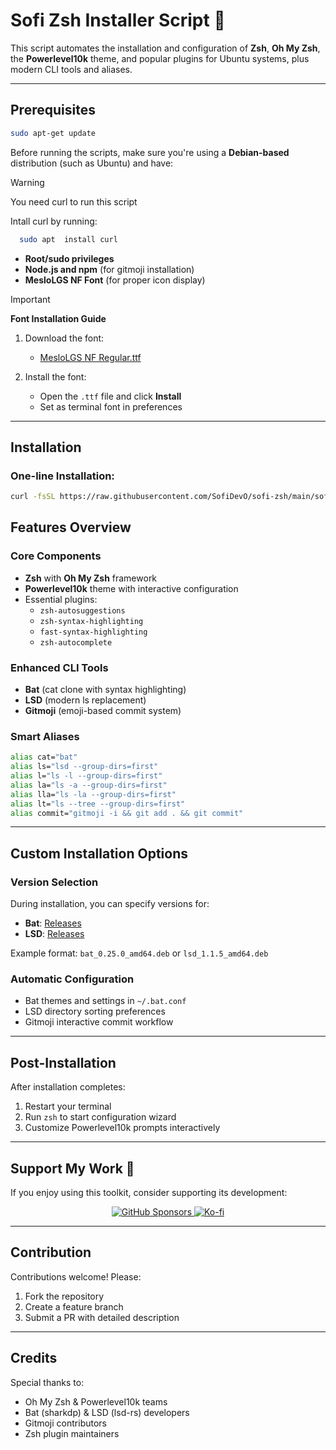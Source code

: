 # Sofi Zsh Installer Script 🦝

This script automates the installation and configuration of **Zsh**, **Oh My Zsh**, the **Powerlevel10k** theme, and popular plugins for Ubuntu systems, plus modern CLI tools and aliases.

---

## Prerequisites

```bash
sudo apt-get update
```

Before running the scripts, make sure you're using a **Debian-based** distribution (such as Ubuntu) and have:

> [!WARNING]
> You need curl to run this script

Intall curl by running:

```bash
  sudo apt  install curl
```


- **Root/sudo privileges**
- **Node.js and npm** (for gitmoji installation)
- **MesloLGS NF Font** (for proper icon display)

> [!IMPORTANT]
> **Font Installation Guide**

1. Download the font:
   - [MesloLGS NF Regular.ttf](https://github.com/romkatv/powerlevel10k-media/raw/master/MesloLGS%20NF%20Regular.ttf)

2. Install the font:
   - Open the `.ttf` file and click **Install**
   - Set as terminal font in preferences

---

## Installation

### One-line Installation:

```bash
curl -fsSL https://raw.githubusercontent.com/SofiDevO/sofi-zsh/main/sofi-zsh.sh -o sofi-zsh.sh && bash sofi-zsh.sh && rm -f sofi-zsh.sh
```

## Features Overview

### Core Components
- **Zsh** with **Oh My Zsh** framework
- **Powerlevel10k** theme with interactive configuration
- Essential plugins:
  - `zsh-autosuggestions`
  - `zsh-syntax-highlighting`
  - `fast-syntax-highlighting`
  - `zsh-autocomplete`

### Enhanced CLI Tools
- **Bat** (cat clone with syntax highlighting)
- **LSD** (modern ls replacement)
- **Gitmoji** (emoji-based commit system)

### Smart Aliases
```bash
alias cat="bat"
alias ls="lsd --group-dirs=first"
alias l="ls -l --group-dirs=first"
alias la="ls -a --group-dirs=first"
alias lla="ls -la --group-dirs=first"
alias lt="ls --tree --group-dirs=first"
alias commit="gitmoji -i && git add . && git commit"
```

---

## Custom Installation Options

### Version Selection
During installation, you can specify versions for:
- **Bat**: [Releases](https://github.com/sharkdp/bat/releases)
- **LSD**: [Releases](https://github.com/lsd-rs/lsd/releases)

Example format: `bat_0.25.0_amd64.deb` or `lsd_1.1.5_amd64.deb`

### Automatic Configuration
- Bat themes and settings in `~/.bat.conf`
- LSD directory sorting preferences
- Gitmoji interactive commit workflow

---

## Post-Installation
After installation completes:
1. Restart your terminal
2. Run `zsh` to start configuration wizard
3. Customize Powerlevel10k prompts interactively

---

## Support My Work 💜

If you enjoy using this toolkit, consider supporting its development:

<p align="center">
  <a href="https://github.com/sponsors/SofiDevO" target="_blank">
    <img src="https://img.shields.io/badge/Sponsor%20me%20on%20GitHub-30363D?style=for-the-badge&logo=github-sponsors&logoColor=#EA4AAA" alt="GitHub Sponsors">
  </a>
  <a href="https://ko-fi.com/sofidev" target="_blank">
    <img src="https://img.shields.io/badge/Buy%20me%20a%20coffee-Ko--fi-ff5e5b?style=for-the-badge&logo=ko-fi&logoColor=white" alt="Ko-fi">
  </a>
</p>

---

## Contribution

Contributions welcome! Please:
1. Fork the repository
2. Create a feature branch
3. Submit a PR with detailed description

---

## Credits
Special thanks to:
- Oh My Zsh & Powerlevel10k teams
- Bat (sharkdp) & LSD (lsd-rs) developers
- Gitmoji contributors
- Zsh plugin maintainers
